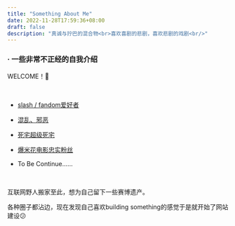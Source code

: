 ```yaml
---
title: "Something About Me"
date: 2022-11-28T17:59:36+08:00
draft: false
description: "真诚与拧巴的混合物<br>喜欢喜剧的悲剧，喜欢悲剧的戏剧<br/>" 
---
```


###  · 一些非常不正经的自我介绍

WELCOME！🤪

<br>

- <u>slash / fandom爱好者</u>

- <u>混乱、邪恶</u>

- <u>死宅超级死宅</u>

- <u>爆米花电影忠实粉丝</u>     
- To Be Continue......

<br/>



互联网野人搬家至此，想为自己留下一些赛博遗产。

各种圈子都沾边，现在发现自己喜欢building something的感觉于是就开始了网站建设😕
